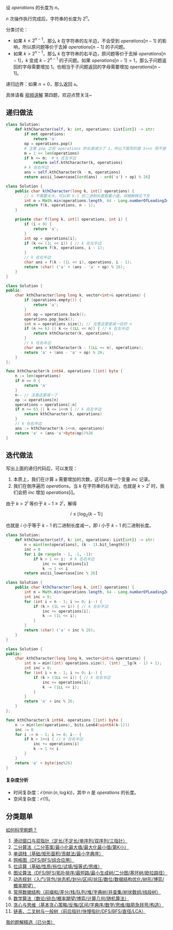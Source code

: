 设 $\textit{operations}$ 的长度为 $n$。

$n$ 次操作执行完成后，字符串的长度为 $2^n$。

分类讨论：

- 如果 $k \le 2^{n-1}$，那么 $k$ 在字符串的左半边，不会受到 $\textit{operations}[n-1]$ 的影响，所以原问题等价于去掉 $\textit{operations}[n-1]$ 的子问题。
- 如果 $k > 2^{n-1}$，那么 $k$ 在字符串的右半边，原问题等价于去掉 $\textit{operations}[n-1]$，$k$ 变成 $k-2^{n-1}$ 的子问题。如果 $\textit{operations}[n-1]=1$，那么子问题返回的字母需要增加 $1$。也相当于子问题返回的字母需要增加 $\textit{operations}[n-1]$。

递归边界：如果 $n=0$，那么返回 $\texttt{a}$。 

具体请看 [视频讲解](https://www.bilibili.com/video/BV1TqxCeZEmb/) 第四题，欢迎点赞关注~

## 递归做法

```py [sol-Python3]
class Solution:
    def kthCharacter(self, k: int, operations: List[int]) -> str:
        if not operations:
            return 'a'
        op = operations.pop()
        # 注意 pop 之后 operations 的长度减少了 1，所以下面写的是 1<<n 而不是 1<<(n-1)
        m = 1 << len(operations)
        if k <= m:  # k 在左半边
            return self.kthCharacter(k, operations)
        # k 在右半边
        ans = self.kthCharacter(k - m, operations)
        return ascii_lowercase[(ord(ans) - ord('a') + op) % 26]
```

```java [sol-Java]
class Solution {
    public char kthCharacter(long k, int[] operations) {
        // n 不需要太大，可以和 k-1 的二进制长度取最小值，详细解释见下文
        int n = Math.min(operations.length, 64 - Long.numberOfLeadingZeros(k - 1));
        return f(k, operations, n - 1);
    }

    private char f(long k, int[] operations, int i) {
        if (i < 0) {
            return 'a';
        }
        int op = operations[i];
        if (k <= (1L << i)) { // k 在左半边
            return f(k, operations, i - 1);
        }
        // k 在右半边
        char ans = f(k - (1L << i), operations, i - 1);
        return (char) ('a' + (ans - 'a' + op) % 26);
    }
}
```

```cpp [sol-C++]
class Solution {
public:
    char kthCharacter(long long k, vector<int>& operations) {
        if (operations.empty()) {
            return 'a';
        }
        int op = operations.back();
        operations.pop_back();
        int n = operations.size(); // 注意这里是减一后的 n
        if (n >= 63 || k <= (1LL << n)) { // k 在左半边
            return kthCharacter(k, operations);
        }
        // k 在右半边
        char ans = kthCharacter(k - (1LL << n), operations);
        return 'a' + (ans - 'a' + op) % 26;
    }
};
```

```go [sol-Go]
func kthCharacter(k int64, operations []int) byte {
	n := len(operations)
	if n == 0 {
		return 'a'
	}
	n-- // 注意这里减一了
	op := operations[n]
	operations = operations[:n]
	if n >= 63 || k <= 1<<n { // k 在左半边
		return kthCharacter(k, operations)
	}
	// k 在右半边
	ans := kthCharacter(k-1<<n, operations)
	return 'a' + (ans-'a'+byte(op))%26
}
```

## 迭代做法

写出上面的递归代码后，可以发现：

1. 本质上，我们在计算 $\texttt{a}$ 需要增加的次数，这可以用一个变量 $\textit{inc}$ 记录。
2. 我们在倒序遍历 $\textit{operations}$。当 $k$ 在字符串的右半边，也就是 $k > 2^i$ 时，我们会把 $\textit{inc}$ 增加 $\textit{operations}[i]$。 

由于 $k > 2^i$ 等价于 $k-1\ge 2^i$，解得

$$
i\le \lfloor \log_2 (k-1) \rfloor
$$

也就是 $i$ 小于等于 $k-1$ 的二进制长度减一，即 $i$ 小于 $k-1$ 的二进制长度。

```py [sol-Python3]
class Solution:
    def kthCharacter(self, k: int, operations: List[int]) -> str:
        n = min(len(operations), (k - 1).bit_length())
        inc = 0
        for i in range(n - 1, -1, -1):
            if k > 1 << i:  # k 在右半边
                inc += operations[i]
                k -= 1 << i
        return ascii_lowercase[inc % 26]
```

```java [sol-Java]
class Solution {
    public char kthCharacter(long k, int[] operations) {
        int n = Math.min(operations.length, 64 - Long.numberOfLeadingZeros(k - 1));
        int inc = 0;
        for (int i = n - 1; i >= 0; i--) {
            if (k > (1L << i)) { // k 在右半边
                inc += operations[i];
                k -= (1L << i);
            }
        }
        return (char) ('a' + inc % 26);
    }
}
```

```cpp [sol-C++]
class Solution {
public:
    char kthCharacter(long long k, vector<int>& operations) {
        int n = min((int) operations.size(), (int) __lg(k - 1) + 1);
        int inc = 0;
        for (int i = n - 1; i >= 0; i--) {
            if (k > (1LL << i)) { // k 在右半边
                inc += operations[i];
                k -= (1LL << i);
            }
        }
        return 'a' + inc % 26;
    }
};
```

```go [sol-Go]
func kthCharacter(k int64, operations []int) byte {
	n := min(len(operations), bits.Len64(uint64(k-1)))
	inc := 0
	for i := n - 1; i >= 0; i-- {
		if k > 1<<i { // k 在右半边
			inc += operations[i]
			k -= 1 << i
		}
	}
	return 'a' + byte(inc%26)
}
```

#### 复杂度分析

- 时间复杂度：$\mathcal{O}(\min(n, \log k))$，其中 $n$ 是 $\textit{operations}$ 的长度。
- 空间复杂度：$\mathcal{O}(1)$。

## 分类题单

[如何科学刷题？](https://leetcode.cn/circle/discuss/RvFUtj/)

1. [滑动窗口与双指针（定长/不定长/单序列/双序列/三指针）](https://leetcode.cn/circle/discuss/0viNMK/)
2. [二分算法（二分答案/最小化最大值/最大化最小值/第K小）](https://leetcode.cn/circle/discuss/SqopEo/)
3. [单调栈（基础/矩形面积/贡献法/最小字典序）](https://leetcode.cn/circle/discuss/9oZFK9/)
4. [网格图（DFS/BFS/综合应用）](https://leetcode.cn/circle/discuss/YiXPXW/)
5. [位运算（基础/性质/拆位/试填/恒等式/思维）](https://leetcode.cn/circle/discuss/dHn9Vk/)
6. [图论算法（DFS/BFS/拓扑排序/最短路/最小生成树/二分图/基环树/欧拉路径）](https://leetcode.cn/circle/discuss/01LUak/)
7. [动态规划（入门/背包/状态机/划分/区间/状压/数位/数据结构优化/树形/博弈/概率期望）](https://leetcode.cn/circle/discuss/tXLS3i/)
8. [常用数据结构（前缀和/差分/栈/队列/堆/字典树/并查集/树状数组/线段树）](https://leetcode.cn/circle/discuss/mOr1u6/)
9. [数学算法（数论/组合/概率期望/博弈/计算几何/随机算法）](https://leetcode.cn/circle/discuss/IYT3ss/)
10. [贪心与思维（基本贪心策略/反悔/区间/字典序/数学/思维/脑筋急转弯/构造）](https://leetcode.cn/circle/discuss/g6KTKL/)
11. [链表、二叉树与一般树（前后指针/快慢指针/DFS/BFS/直径/LCA）](https://leetcode.cn/circle/discuss/K0n2gO/)

[我的题解精选（已分类）](https://github.com/EndlessCheng/codeforces-go/blob/master/leetcode/SOLUTIONS.md)
